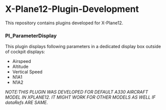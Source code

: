 # X-Plane12-Plugin-Development
This repository contains plugins developed for X-Plane12.

### PI_ParameterDisplay
This plugin displays following parameters in a dedicated display box outside of cockpit displays:
- Airspeed
- Altitude
- Vertical Speed
- N1A1
- N1A2

_NOTE:THIS PLUGIN WAS DEVELOPED FOR DEFAULT A330 AIRCRAFT MODEL IN XPLANE12. IT MIGHT WORK FOR OTHER MODELS AS WELL IF dataRefs ARE SAME._
